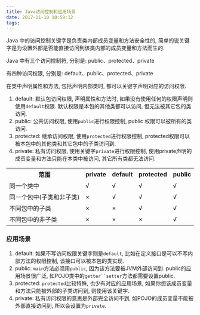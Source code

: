 ```yaml
---
title: Java访问控制和应用场景
date: 2017-11-10 10:59:12
tags:
---
```


Java 中的访问控制关键字是负责类内部成员变量和方法安全性的, 简单的说关键字是为设置外部是否能直接访问到该类内部的成员变量和方法而生的.

<!--more-->

Java 中有三个访问控制符, 分别是: public、protected、private

有四种访问权限, 分别是: default、public、protected、private

在类中声明属性和方法, 包括声明内部类时, 都可以关键字声明对应的访问权限.

1. default: 默认包访问权限, 声明属性和方法时, 如果没有使用任何的权限声明则使用`default`权限. 默认权限是本包的其他类都可以访问, 但无法被其它包的类访问.
2. public: 公共访问权限, 使用`public`进行权限控制, public 权限可以被所有的类访问.
3. protected: 继承访问权限, 使用`protected`进行权限控制, protected权限可以被本包中的其他类和其它包中的子类访问到.
4. private: 私有访问权限, 使用关键字`private`进行权限控制, 使用private声明的成员变量和方法只能在本类中被访问, 其它所有类都无法访问.

<table>
  <tr>
    <th>范围</th>
    <th>private</th>
    <th>default</th>
    <th>protected</th>
    <th>public</th>
  </tr>
  <tr>
    <td>同一个类中</td>
    <td>√</td>
    <td>√</td>
    <td>√</td>
    <td>√</td>
  </tr>
  <tr>
    <td>同一个包中(子类和非子类)</td>
    <td>×</td>
    <td>√</td>
    <td>√</td>
    <td>√</td>
  </tr>
  <tr>
    <td>不同包中的子类</td>
    <td>×</td>
    <td>×</td>
    <td>√</td>
    <td>√</td>
  </tr>
  <tr>
    <td>不同包中的非子类</td>
    <td>×</td>
    <td>×</td>
    <td>×</td>
    <td>√</td>
  </tr>
</table>


### 应用场景

1. default: 如果不写访问权限关键字则是`default`, 比如在定义接口是可以不写内部方法的权限控制, 该接口可以被本包的类实现.
2. public: `main`方法必须用`public`, 因为该方法要被JVM外部访问到. public的应用场景很广泛, 如POJO类中的`getter``setter`方法都需要设置public.
3. protected: `protected`比较特殊, 也少有对应的应用场景, 如果你想该成员变量和方法只能被外部的子类访问到, 则使用该关键字.
4. private: 私有访问权限的意思是外部完全访问不到, 如POJO的成员变量不能被外部直接访问到, 所以会设置为`private`.
